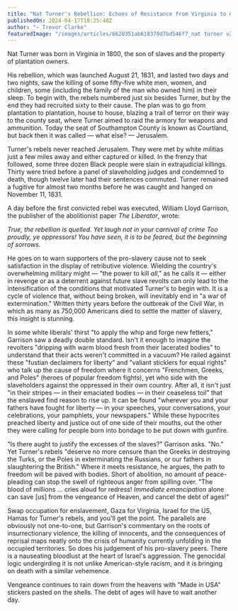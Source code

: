 ```yaml
---
title: "Nat Turner's Rebellion: Echoes of Resistance from Virginia to Gaza"
publishedOn: 2024-04-17T18:25:48Z
author: "— Trevor Clarke"
featuredImage: "/images/articles/6620351ab618370d7bd546f7_nat turner v2.jpg"
---
```


Nat Turner was born in Virginia in 1800, the son of slaves and the property of plantation owners.

His rebellion, which was launched August 21, 1831, and lasted two days and two nights, saw the killing of some fifty-five white men, women, and children, some (including the family of the man who owned him) in their sleep. To begin with, the rebels numbered just six besides Turner, but by the end they had recruited sixty to their cause. The plan was to go from plantation to plantation, house to house, blazing a trail of terror on their way to the county seat, where Turner aimed to raid the armory for weapons and ammunition. Today the seat of Southampton County is known as Courtland, but back then it was called — what else? — Jerusalem.

Turner's rebels never reached Jerusalem. They were met by white militias just a few miles away and either captured or killed. In the frenzy that followed, some three dozen Black people were slain in extrajudicial killings. Thirty were tried before a panel of slaveholding judges and condemned to death, though twelve later had their sentences commuted. Turner remained a fugitive for almost two months before he was caught and hanged on November 11, 1831.

A day before the first convicted rebel was executed, William Lloyd Garrison, the publisher of the abolitionist paper *The Liberator*, wrote:

*True, the rebellion is quelled. Yet laugh not in your carnival of crime Too proudly, ye oppressors! You have seen, it is to be feared, but the beginning of sorrows.*

He goes on to warn supporters of the pro-slavery cause not to seek satisfaction in the display of retributive violence. Wielding the country's overwhelming military might — "the power to kill *all*," as he calls it — either in revenge or as a deterrent against future slave revolts can only lead to the intensification of the conditions that motivated Turner's to begin with. It is a cycle of violence that, without being broken, will inevitably end in "a war of extermination." Written thirty years before the outbreak of the Civil War, in which as many as 750,000 Americans died to settle the matter of slavery, this insight is stunning.

In some white liberals' thirst "to apply the whip and forge new fetters," Garrison saw a deadly double standard. Isn't it enough to imagine the revolters "dripping with warm blood fresh from their lacerated bodies" to understand that their acts weren't committed in a vacuum? He railed against these "fustian declaimers for liberty" and "valiant sticklers for equal rights" who talk up the cause of freedom where it concerns "Frenchmen, Greeks, and Poles" (heroes of popular freedom fights), yet who side with the slaveholders against the oppressed in their own country. After all, it isn't just "in their stripes — in their emaciated bodies — in their ceaseless toil" that the enslaved find reason to rise up. It can be found "wherever you and your fathers have fought for liberty — in your speeches, your conversations, your celebrations, your pamphlets, your newspapers." While these hypocrites preached liberty and justice out of one side of their mouths, out the other they were calling for people born into bondage to be put down with gunfire.

"Is there aught to justify the excesses of the slaves?" Garrison asks. "No." Yet Turner's rebels "deserve no more censure than the Greeks in destroying the Turks, or the Poles in exterminating the Russians, or our fathers in slaughtering the British." Where it meets resistance, he argues, the path to freedom will be paved with bodies. Short of abolition, no amount of peace-pleading can stop the swell of righteous anger from spilling over. "The blood of millions ... cries aloud for redress! *Immediate emancipation* alone can save [us] from the vengeance of Heaven, and cancel the debt of ages!"

Swap occupation for enslavement, Gaza for Virginia, Israel for the US, Hamas for Turner's rebels, and you'll get the point. The parallels are obviously not one-to-one, but Garrison's commentary on the roots of insurrectionary violence, the killing of innocents, and the consequences of reprisal maps neatly onto the crisis of humanity currently unfolding in the occupied territories. So does his judgement of his pro-slavery peers. There is a nauseating bloodlust at the heart of Israel's aggression. The genocidal logic undergirding it is not unlike American-style racism, and it is bringing on death with a similar vehemence.

Vengeance continues to rain down from the heavens with "Made in USA" stickers pasted on the shells. The debt of ages will have to wait another day.